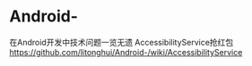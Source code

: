 # Android-
在Android开发中技术问题一览无遗
AccessibilityService抢红包 https://github.com/litonghui/Android-/wiki/AccessibilityService
